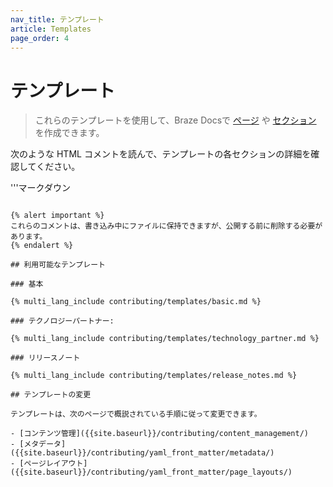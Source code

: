 ```yaml
---
nav_title: テンプレート
article: Templates
page_order: 4
---
```


# テンプレート

> これらのテンプレートを使用して、Braze Docsで [ページ]({{site.baseurl}}/contributing/content_management/pages/) や [セクション]({{site.baseurl}}/contributing/content_management/sections/) を作成できます。

次のような HTML コメントを読んで、テンプレートの各セクションの詳細を確認してください。

'''マークダウン
<!-- Here's an HTML comment! -->
```

{% alert important %}
これらのコメントは、書き込み中にファイルに保持できますが、公開する前に削除する必要があります。
{% endalert %}

## 利用可能なテンプレート

### 基本

{% multi_lang_include contributing/templates/basic.md %}

### テクノロジーパートナー: 

{% multi_lang_include contributing/templates/technology_partner.md %}

### リリースノート

{% multi_lang_include contributing/templates/release_notes.md %}

## テンプレートの変更

テンプレートは、次のページで概説されている手順に従って変更できます。

- [コンテンツ管理]({{site.baseurl}}/contributing/content_management/)
- [メタデータ]({{site.baseurl}}/contributing/yaml_front_matter/metadata/)
- [ページレイアウト]({{site.baseurl}}/contributing/yaml_front_matter/page_layouts/)
